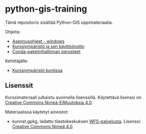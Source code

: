 # python-gis-training

Tämä repositorio sisältää Python-GIS oppimateriaalia.

Ohjeita:

- [Asennusohjeet - windows](./ohjeet/asennukset-windows.md)
- [Kurssiympäristö ja sen käyttöönotto](./ohjeet/kurssiymparisto.md)
- [Conda-paketinhallinnan perusteet](./ohjeet/condan-perusteet.md)

Kehittäjälle:

- [Kurssiympäristö kontissa](./ohjeet/kurssiymparisto-kontissa.md)

## Lisenssit

Kurssimateriaali julkaistu avoimella lisenssillä. Käytettävä lisenssi on
[Creative Commons Nimeä-EiMuutoksia 4.0](https://creativecommons.org/licenses/by-nd/4.0/deed.fi).

Materiaalissa käytetyt aineistot:

- kunnat.gpkg, ladattu tilastokeskuksen
  [WFS-palvelusta](https://geo.stat.fi/geoserver/tilastointialueet/wfs).
  Lisenssi:
  [Creative Commons Nimeä 4.0](https://creativecommons.org/licenses/by/4.0/deed.fi).
